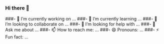 ### Hi there 👋

<!--
**muharremyasar/muharremyasar** is a ✨ _special_ ✨ repository because its `README.md` (this file) appears on your GitHub profile.

Here are some ideas to get you started:
-->
###- 🔭 I’m currently working on ...
###- 🌱 I’m currently learning ...
###- 👯 I’m looking to collaborate on ...
###- 🤔 I’m looking for help with ...
###- 💬 Ask me about ...
###- 📫 How to reach me: ...
###- 😄 Pronouns: ...
###- ⚡ Fun fact: ...

